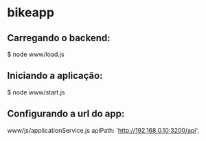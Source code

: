 # bikeapp

## Carregando o backend:
$ node www/load.js

## Iniciando a aplicação:
$ node www/start.js

## Configurando a url do app:
www/js/applicationService.js
apiPath: 'http://192.168.0.10:3200/api',
